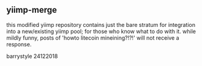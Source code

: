 yiimp-merge
-----------

this modified yiimp repository contains just the bare stratum for integration into a new/existing yiimp pool; for those who know what to do with it.
while mildly funny, posts of 'howto litecoin mineining?!?!' will not receive a response.

barrystyle 24122018
